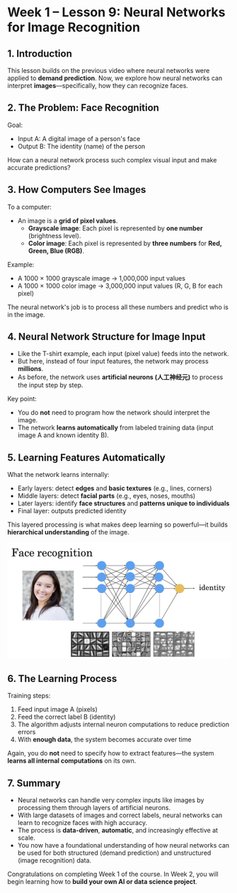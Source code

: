 
# Week 1 – Lesson 9: Neural Networks for Image Recognition

## 1. Introduction

This lesson builds on the previous video where neural networks were applied to **demand prediction**. Now, we explore how neural networks can interpret **images**—specifically, how they can recognize faces.

## 2. The Problem: Face Recognition

Goal:
- Input A: A digital image of a person's face
- Output B: The identity (name) of the person

How can a neural network process such complex visual input and make accurate predictions?

## 3. How Computers See Images

To a computer:
- An image is a **grid of pixel values**.
  - **Grayscale image**: Each pixel is represented by **one number** (brightness level).
  - **Color image**: Each pixel is represented by **three numbers** for **Red, Green, Blue (RGB)**.

Example:
- A 1000 × 1000 grayscale image → 1,000,000 input values
- A 1000 × 1000 color image → 3,000,000 input values (R, G, B for each pixel)

The neural network's job is to process all these numbers and predict who is in the image.

## 4. Neural Network Structure for Image Input

- Like the T-shirt example, each input (pixel value) feeds into the network.
- But here, instead of four input features, the network may process **millions**.
- As before, the network uses **artificial neurons (人工神经元)** to process the input step by step.

Key point:
- You do **not** need to program how the network should interpret the image.
- The network **learns automatically** from labeled training data (input image A and known identity B).

## 5. Learning Features Automatically

What the network learns internally:
- Early layers: detect **edges** and **basic textures** (e.g., lines, corners)
- Middle layers: detect **facial parts** (e.g., eyes, noses, mouths)
- Later layers: identify **face structures** and **patterns unique to individuals**
- Final layer: outputs predicted identity

This layered processing is what makes deep learning so powerful—it builds **hierarchical understanding** of the image.

![face recognition](../image/1.9%20Example.jpg)

## 6. The Learning Process

Training steps:
1. Feed input image A (pixels)
2. Feed the correct label B (identity)
3. The algorithm adjusts internal neuron computations to reduce prediction errors
4. With **enough data**, the system becomes accurate over time

Again, you do **not** need to specify how to extract features—the system **learns all internal computations** on its own.

## 7. Summary

- Neural networks can handle very complex inputs like images by processing them through layers of artificial neurons.
- With large datasets of images and correct labels, neural networks can learn to recognize faces with high accuracy.
- The process is **data-driven**, **automatic**, and increasingly effective at scale.
- You now have a foundational understanding of how neural networks can be used for both structured (demand prediction) and unstructured (image recognition) data.

Congratulations on completing Week 1 of the course. In Week 2, you will begin learning how to **build your own AI or data science project**.
